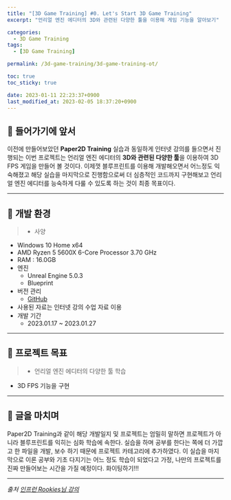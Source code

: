 ```yaml
---
title: "[3D Game Training] #0. Let's Start 3D Game Training"
excerpt: "언리얼 엔진 에디터의 3D와 관련된 다양한 툴을 이용해 게임 기능을 알아보기"

categories:
  - 3D Game Training
tags:
  - [3D Game Training]

permalink: /3d-game-training/3d-game-training-ot/

toc: true
toc_sticky: true

date: 2023-01-11 22:23:37+0900
last_modified_at: 2023-02-05 18:37:20+0900
---
```


## 👻 들어가기에 앞서
이전에 만들어보았던 **Paper2D Training** 실습과 동일하게 인터넷 강의를 들으면서 진행되는 이번 프로젝트는 언리얼 엔진 에디터의 **3D와 관련된 다양한 툴**을 이용하여 3D FPS 게임을 만들어 볼 것이다. 이제껏 블루프린트를 이용해 개발해오면서 어느정도 익숙해졌고 해당 실습을 마지막으로 진행함으로써 더 심층적인 코드까지 구현해보고 언리얼 엔진 에디터를 능숙하게 다룰 수 있도록 하는 것이 최종 목표이다.

***

## 👻 개발 환경
> - 사양
  - Windows 10 Home x64
  - AMD Ryzen 5 5600X 6-Core Processor 3.70 GHz
  - RAM : 16.0GB
- 엔진
  - Unreal Engine 5.0.3
  - Blueprint
- 버전 관리
  - [GitHub](https://github.com/choi-dan-di/Study_UE/tree/main/UE5/UE5_3DGame)
- 사용된 자료는 인터넷 강의 수업 자료 이용
- 개발 기간
  - 2023.01.17 ~ 2023.01.27

***

## 👻 프로젝트 목표
> - 언리얼 엔진 에디터의 다양한 툴 학습
- 3D FPS 기능을 구현

***

## 👻 글을 마치며
Paper2D Training과 같이 해당 개발일지 및 프로젝트는 엄밀히 말하면 프로젝트가 아니라 블루프린트를 익히는 심화 학습에 속한다. 실습을 하며 공부를 한다는 쪽에 더 가깝고 한 파일을 개발, 보수 하기 때문에 프로젝트 카테고리에 추가하였다. 이 실습을 마지막으로 이론 공부와 기초 다지기는 어느 정도 학습이 되었다고 가정, 나만의 프로젝트를 진짜 만들어보는 시간을 가질 예정이다. 화이팅하기!!!

***

_출처_
_[인프런 Rookies님 강의](https://inf.run/AXLS)_